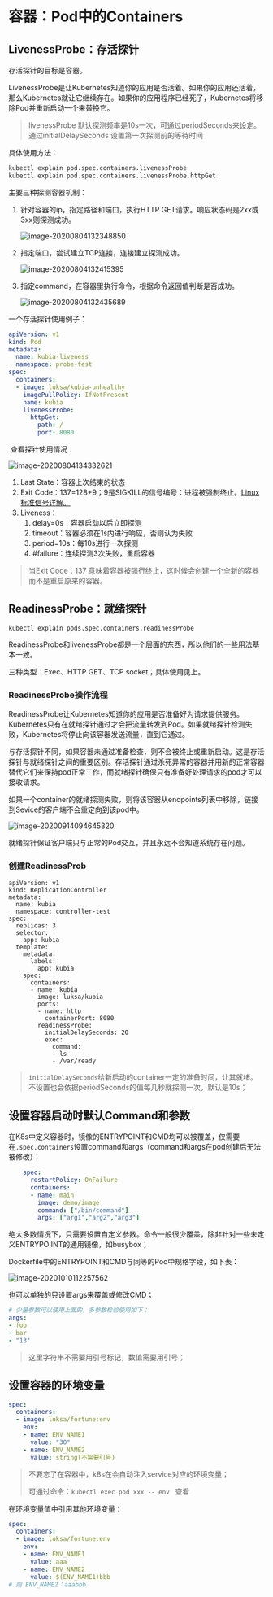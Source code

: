 # 容器：Pod中的Containers

## LivenessProbe：存活探针

存活探针的目标是容器。

LivenessProbe是让Kubernetes知道你的应用是否活着。如果你的应用还活着，那么Kubernetes就让它继续存在。如果你的应用程序已经死了，Kubernetes将移除Pod并重新启动一个来替换它。

> livenessProbe 默认探测频率是10s一次，可通过periodSeconds来设定。通过initialDelaySeconds 设置第一次探测前的等待时间

具体使用方法：

```bash
kubectl explain pod.spec.containers.livenessProbe
kubectl explain pod.spec.containers.livenessProbe.httpGet
```

主要三种探测容器机制：

1. 针对容器的ip，指定路径和端口，执行HTTP GET请求。响应状态码是2xx或3xx则探测成功。	

   ![image-20200804132348850](https://tva1.sinaimg.cn/large/007S8ZIlly1gi1m4h95uwj30ei014dfn.jpg)

2. 指定端口，尝试建立TCP连接，连接建立探测成功。

   ![image-20200804132415395](https://tva1.sinaimg.cn/large/007S8ZIlly1gi1m4gzik6j30es01gdfq.jpg)

3. 指定command，在容器里执行命令，根据命令返回值判断是否成功。

   ![image-20200804132435689](https://tva1.sinaimg.cn/large/007S8ZIlly1gi1m4i8qlpj30eu019wed.jpg)

一个存活探针使用例子：

```yaml
apiVersion: v1
kind: Pod
metadata:  
  name: kubia-liveness
  namespace: probe-test
spec:  
  containers:  
  - image: luksa/kubia-unhealthy
    imagePullPolicy: IfNotPresent
    name: kubia    
    livenessProbe:                       
      httpGet:                            
        path: /                             
        port: 8080
```

​	查看探针使用情况：

![image-20200804134332621](https://tva1.sinaimg.cn/large/007S8ZIlly1gi1m4hpifqj30jn074aap.jpg)

1.  Last State：容器上次结束的状态
2.  Exit Code：137=128+9；9是SIGKILL的信号编号：进程被强制终止。[Linux标准信号详解。](https://blog.csdn.net/XiaoTong_zZZ/article/details/106556716)
3.  Liveness：
    1. delay=0s：容器启动以后立即探测
    2. timeout：容器必须在1s内进行响应，否则认为失败
    3. period=10s：每10s进行一次探测
    4. #failure：连续探测3次失败，重启容器

> 当Exit Code：137 意味着容器被强行终止，这时候会创建一个全新的容器而不是重启原来的容器。

## ReadinessProbe：就绪探针

`kubectl explain pods.spec.containers.readinessProbe`

ReadinessProbe和livenessProbe都是一个层面的东西，所以他们的一些用法基本一致。

三种类型：Exec、HTTP GET、TCP socket；具体使用见上。

### ReadinessProbe操作流程

ReadinessProbe让Kubernetes知道你的应用是否准备好为请求提供服务。Kubernetes只有在就绪探针通过才会把流量转发到Pod。如果就绪探针检测失败，Kubernetes将停止向该容器发送流量，直到它通过。

与存活探针不同，如果容器未通过准备检查，则不会被终止或重新启动。这是存活探针与就绪探针之间的重要区别。存活探针通过杀死异常的容器并用新的正常容器替代它们来保持pod正常工作，而就绪探针确保只有准备好处理请求的pod才可以接收请求。

如果一个container的就绪探测失败，则将该容器从endpoints列表中移除，链接到Sevice的客户端不会重定向到该pod中。

![image-20200914094645320](https://tva1.sinaimg.cn/large/007S8ZIlly1gipxsd0u64j30gk06gdgh.jpg)

就绪探针保证客户端只与正常的Pod交互，并且永远不会知道系统存在问题。

### 创建ReadinessProb

```yamls
apiVersion: v1
kind: ReplicationController
metadata:
  name: kubia
  namespace: controller-test
spec:
  replicas: 3
  selector:
    app: kubia
  template:
    metadata:
      labels:
        app: kubia
    spec:
      containers:
      - name: kubia
        image: luksa/kubia
        ports:
        - name: http
          containerPort: 8080
        readinessProbe:
          initialDelaySeconds: 20
          exec:
            command:
            - ls
            - /var/ready
```

> `initialDelaySeconds`给新启动的container一定的准备时间，让其就绪。不设置也会依据periodSeconds的值每几秒就探测一次，默认是10s；

## 设置容器启动时默认Command和参数

在K8s中定义容器时，镜像的ENTRYPOINT和CMD均可以被覆盖，仅需要在`.spec.containers`设置command和args（command和args在pod创建后无法被修改）：

```yaml
    spec:
      restartPolicy: OnFailure
      containers:
      - name: main
        image: demo/image
        command: ["/bin/command"]
        args: ["arg1","arg2","arg3"]
```

绝大多数情况下，只需要设置自定义参数。命令一般很少覆盖，除非针对一些未定义ENTRYPOIINT的通用镜像，如busybox；

Dockerfile中的ENTRYPOINT和CMD与同等的Pod中规格字段，如下表：

![image-20201010112257562](https://tva1.sinaimg.cn/large/007S8ZIlly1gjk2oh0qkcj318007wwj7.jpg)

也可以单独的只设置args来覆盖或修改CMD；

```yaml
# 少量参数可以使用上面的，多参数检验使用如下；
args:
- foo
- bar
- "13"
```

> 这里字符串不需要用引号标记，数值需要用引号；

## 设置容器的环境变量

```yaml
spec:
  containers:
  - image: luksa/fortune:env
    env:
    - name: ENV_NAME1
      value: "30"
    - name: ENV_NAME2
      value: string(不需要引号)
```

> 不要忘了在容器中，k8s在会自动注入service对应的环境变量；
>
> 可通过命令：`kubectl exec pod xxx -- env ` 查看

在环境变量值中引用其他环境变量：

```yaml
spec:
  containers:
  - image: luksa/fortune:env
    env:
    - name: ENV_NAME1
      value: aaa
    - name: ENV_NAME2
      value: $(ENV_NAME1)bbb
# 则 ENV_NAME2：aaabbb
```

